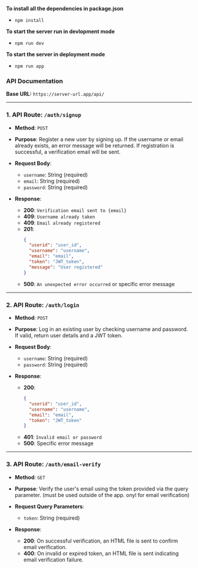 **To install all the dependencies in package.json**
- `npm install`

**To start the server run in devlopment mode**
- `npm run dev`

**To start the server in deployment mode**
- `npm run app`

### API Documentation

**Base URL:** `https://server-url.app/api/`

---

### 1. API Route: `/auth/signup`
- **Method**: `POST`
- **Purpose**: Register a new user by signing up. If the username or email already exists, an error message will be returned. If registration is successful, a verification email will be sent.
- **Request Body**:
  - `username`: String (required)
  - `email`: String (required)
  - `password`: String (required)
  
- **Response**:
  - **200**: `Verification email sent to {email}`
  - **409**: `Username already taken`
  - **409**: `Email already registered`
  - **201**: 
    ```json
    {
      "userid": "user_id",
      "username": "username",
      "email": "email",
      "token": "JWT_token",
      "message": "User registered"
    }
    ```
  - **500**: `An unexpected error occurred` or specific error message

---

### 2. API Route: `/auth/login`
- **Method**: `POST`
- **Purpose**: Log in an existing user by checking username and password. If valid, return user details and a JWT token.
- **Request Body**:
  - `username`: String (required)
  - `password`: String (required)
  
- **Response**:
  - **200**: 
    ```json
    {
      "userid": "user_id",
      "username": "username",
      "email": "email",
      "token": "JWT_token"
    }
    ```
  - **401**: `Invalid email or password`
  - **500**: Specific error message

---

### 3. API Route: `/auth/email-verify`
- **Method**: `GET`
- **Purpose**: Verify the user's email using the token provided via the query parameter. 
               (must be used outside of the app. onyl for email verification)
- **Request Query Parameters**:
  - `token`: String (required)

- **Response**:
  - **200**: On successful verification, an HTML file is sent to confirm email verification.
  - **400**: On invalid or expired token, an HTML file is sent indicating email verification failure.

